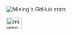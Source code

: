 <img src="https://github-readme-stats.vercel.app/api?username=mieing&show_icons=true&theme=radical" alt="Mieing's GitHub stats">

<p align="left">
<a href="https://twitter.com/mieing001" target="blank"><img align="center" src="https://raw.githubusercontent.com/rahuldkjain/github-profile-readme-generator/master/src/images/icons/Social/twitter.svg" alt="mieing001" height="30" width="40" /></a>
</p>
